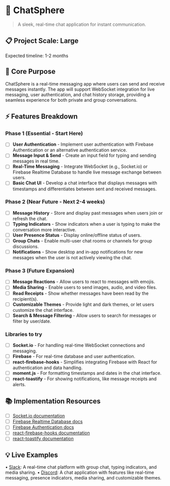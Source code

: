 # 🎯 ChatSphere
> A sleek, real-time chat application for instant communication.

## 📋 Project Scale: Large
Expected timeline: 1-2 months

## 🎯 Core Purpose
ChatSphere is a real-time messaging app where users can send and receive messages instantly. The app will support WebSocket integration for live messaging, user authentication, and chat history storage, providing a seamless experience for both private and group conversations.

## ⚡ Features Breakdown

### Phase 1 (Essential - Start Here)
- [ ] **User Authentication** - Implement user authentication with Firebase Authentication or an alternative authentication service.
- [ ] **Message Input & Send** - Create an input field for typing and sending messages in real time.
- [ ] **Real-Time Messaging** - Integrate WebSocket (e.g., Socket.io) or Firebase Realtime Database to handle live message exchange between users.
- [ ] **Basic Chat UI** - Develop a chat interface that displays messages with timestamps and differentiates between sent and received messages.

### Phase 2 (Near Future - Next 2-4 weeks)
- [ ] **Message History** - Store and display past messages when users join or refresh the chat.
- [ ] **Typing Indicators** - Show indicators when a user is typing to make the conversation more interactive.
- [ ] **User Presence Status** - Display online/offline status of users.
- [ ] **Group Chats** - Enable multi-user chat rooms or channels for group discussions.
- [ ] **Notifications** - Show desktop and in-app notifications for new messages when the user is not actively viewing the chat.

### Phase 3 (Future Expansion)
- [ ] **Message Reactions** - Allow users to react to messages with emojis.
- [ ] **Media Sharing** - Enable users to send images, audio, and video files.
- [ ] **Read Receipts** - Show whether messages have been read by the recipient(s).
- [ ] **Customizable Themes** - Provide light and dark themes, or let users customize the chat interface.
- [ ] **Search & Message Filtering** - Allow users to search for messages or filter by user/date.

### Libraries to try
- [ ] **Socket.io** - For handling real-time WebSocket connections and messaging.
- [ ] **Firebase** - For real-time database and user authentication.
- [ ] **react-firebase-hooks** - Simplifies integrating Firebase with React for authentication and data handling.
- [ ] **moment.js** - For formatting timestamps and dates in the chat interface.
- [ ] **react-toastify** - For showing notifications, like message receipts and alerts.

## 📚 Implementation Resources
- [ ] [Socket.io documentation](https://socket.io/docs/)
- [ ] [Firebase Realtime Database docs](https://firebase.google.com/docs/database)
- [ ] [Firebase Authentication docs](https://firebase.google.com/docs/auth)
- [ ] [react-firebase-hooks documentation](https://github.com/CSFrequency/react-firebase-hooks)
- [ ] [react-toastify documentation](https://fkhadra.github.io/react-toastify/introduction)

## 💡 Live Examples
• [Slack](https://slack.com/): A real-time chat platform with group chat, typing indicators, and media sharing.
• [Discord](https://discord.com/): A chat application with features like real-time messaging, presence indicators, media sharing, and customizable themes.